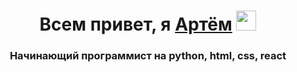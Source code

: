 <h1 align="center">Всем привет, я <a href="" target="_blank">Артём</a> 
<img src="https://github.com/blackcater/blackcater/raw/main/images/Hi.gif" height="32"/></h1>
<h3 align="center">Начинающий программист на python, html, css, react
</h3>
